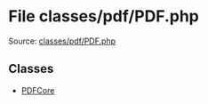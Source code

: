 File classes/pdf/PDF.php
=========

Source: [classes/pdf/PDF.php](https://github.com/PrestaShop/PrestaShop/blob/1.5.1.0/classes/pdf/PDF.php)


Classes
-------

* [PDFCore](class.PDFCore.md)

